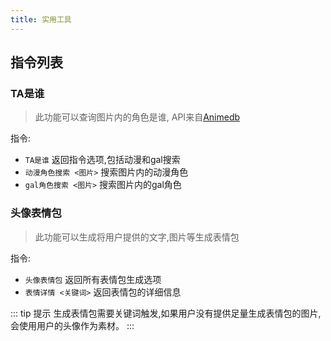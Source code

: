 ```yaml
---
title: 实用工具
---
```

## 指令列表

### TA是谁

> 此功能可以查询图片内的角色是谁, API来自[Animedb](https://ai.animedb.cn/)

指令:

- `TA是谁` 返回指令选项,包括动漫和gal搜索
- `动漫角色搜索 <图片>` 搜索图片内的动漫角色
- `gal角色搜索 <图片>` 搜索图片内的gal角色

### 头像表情包

> 此功能可以生成将用户提供的文字,图片等生成表情包

指令:

- `头像表情包` 返回所有表情包生成选项
- `表情详情 <关键词>` 返回表情包的详细信息

::: tip 提示
生成表情包需要关键词触发,如果用户没有提供足量生成表情包的图片,会使用用户的头像作为素材。
:::
